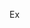 <!doctype html>
  <html lang="fr"> 
    <head> 
      <meta charset="utf-8"> 
      <title>Sarah Asine : Graphiste à la conquête du Code </title> 
      <link rel="stylesheet" href="/style.css"> 
      <script src="/script.js"></script> 
    </head> 
    <body> 
      <p> Ex
    </body>
  </html>
